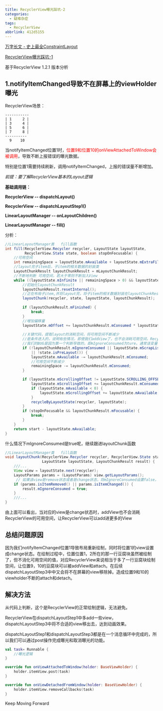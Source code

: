 ```yaml
---
title: RecyclerView曝光踩坑-2
categories:
  - 疑难杂症
tags:
  - RecyclerView
abbrlink: 412d5155
---
```




[万字长文 - 史上最全ConstraintLayout](https://juejin.cn/post/6949186887609221133)



[RecyclerView曝光踩坑-1](https://lanshushui.github.io/post/22258c7a.html)



基于RecyclerView 1.2.1 版本分析



## 1.notifyItemChanged导致不在屏幕上的viewHolder曝光

RecyclerView场景：

```
-----------
| 1     2 |
| 3     4 |
| 5     6 |
| 7     8 |
----------
  9    10
```



当notifyItemChanged位置1时，<font color="red">位置9和位置10的onViewAttachedToWindow会被调用</font>，导致不断上报错误的曝光数据。

特别是位置1需要持续刷新，调用notifyItemChanged，上报的错误量不断增加。



*前提：要了解RecyclerView基本的Layout逻辑*



**基础调用链：**

**RecyclerView                        --                  dispatchLayout()**

**RecyclerView                        --                  dispatchLayoutStep1()**

**LinearLayoutManager        --                  onLayoutChildren()**

**LinearLayoutManager        --                  fill()**



分析：

```java
//LinearLayoutManager类   fill函数
int fill(RecyclerView.Recycler recycler, LayoutState layoutState,
         RecyclerView.State state, boolean stopOnFocusable) {
  	//可用空间
    int remainingSpace = layoutState.mAvailable + layoutState.mExtraFillSpace;
    //layout完子item后，子item的相关数据的封装类
    LayoutChunkResult layoutChunkResult = mLayoutChunkResult;
    //不断地判断 可用空间，若大于零则不断加入View
    while ((layoutState.mInfinite || remainingSpace > 0) && layoutState.hasMore(state)) {
        //初始化layoutChunkResult
        layoutChunkResult.resetInternal();
        //正在布局子item,并将layout完，将子item的相关数据封装在layoutChunkResult中
        layoutChunk(recycler, state, layoutState, layoutChunkResult);
        
        if (layoutChunkResult.mFinished) {
            break;
        }
        //增加偏移量
        layoutState.mOffset += layoutChunkResult.mConsumed * layoutState.mLayoutDirection;
        
        //关键代码，提取layout的消耗空间，将可用空间不断减少
        //是条件进入的，说明有些情况，即使我们addView了，也不会消耗可用空间，RecyclerView会继续while循环addView
        //我们的BUG是因为第一个判断导致的，即mIgnoreConsumed为ture。通常该变量都是false的
        if (!layoutChunkResult.mIgnoreConsumed || layoutState.mScrapList != null
            || !state.isPreLayout()) {
            layoutState.mAvailable -= layoutChunkResult.mConsumed;
           	//可用空间不断减少
            remainingSpace -= layoutChunkResult.mConsumed;
        }

        if (layoutState.mScrollingOffset != LayoutState.SCROLLING_OFFSET_NaN) {
            layoutState.mScrollingOffset += layoutChunkResult.mConsumed;
            if (layoutState.mAvailable < 0) {
                layoutState.mScrollingOffset += layoutState.mAvailable;
            }
            recycleByLayoutState(recycler, layoutState);
        }
        if (stopOnFocusable && layoutChunkResult.mFocusable) {
            break;
        }
    }
    return start - layoutState.mAvailable;
}
```



什么情况下mIgnoreConsumed是true呢，继续跟进layoutChunk函数

```java
//LinearLayoutManager类   fill函数
void layoutChunk(RecyclerView.Recycler recycler, RecyclerView.State state,
                 LayoutState layoutState, LayoutChunkResult result) {
    ///...
    View view = layoutState.next(recycler);
    LayoutParams params = (LayoutParams) view.getLayoutParams();
     // 如果该view是remove状态或者是change状态，将mIgnoreConsumed设置false，不消化可用空间
    if (params.isItemRemoved() || params.isItemChanged()) {
        result.mIgnoreConsumed = true;
    }
    ///...
}
```



由上面可以看出，当对应的view是change状态时，addView也不会消耗RecyclerView的可用空间，让RecyclerView可以add进更多的View



## 总结问题原因

因为我们notifyItemChanged位置1导致布局重新绘制，同时将位置1的view设置成change状态。在绘制过程中，位置位置1，2所在的那一行豆腐块虽然被绘制了，但不消化可用空间的值，对应RecyclerView来说相当于多了一行豆腐块绘制空间，让位置9，10的豆腐块可以被addView和attach。在后续dispatchLayoutStep3中中又会将不在屏幕的view移除掉。造成位置9和10的viewholder不断的attach和detach。





## 解决方法

从代码上判断，这个是RecyclerView的正常绘制逻辑，无法避免。

RecyclerView在dispatchLayoutStep1中多add一些view，dispatchLayoutStep3中将不合适的view移出去，达到动画效果。

dispatchLayoutStep1和dispatchLayoutStep3都是在一个消息循环中完成的，所以我们可以通过post操作完成曝光和取消曝光的功能。



```kotlin
val task= Runnable { 
    //曝光逻辑
}

override fun onViewAttachedToWindow(holder: BaseViewHolder) {
    holder.itemView.post(task)
}

override fun onViewDetachedFromWindow(holder: BaseViewHolder) {
    holder.itemView.removeCallbacks(task)
}
```

Keep Moving Forward
